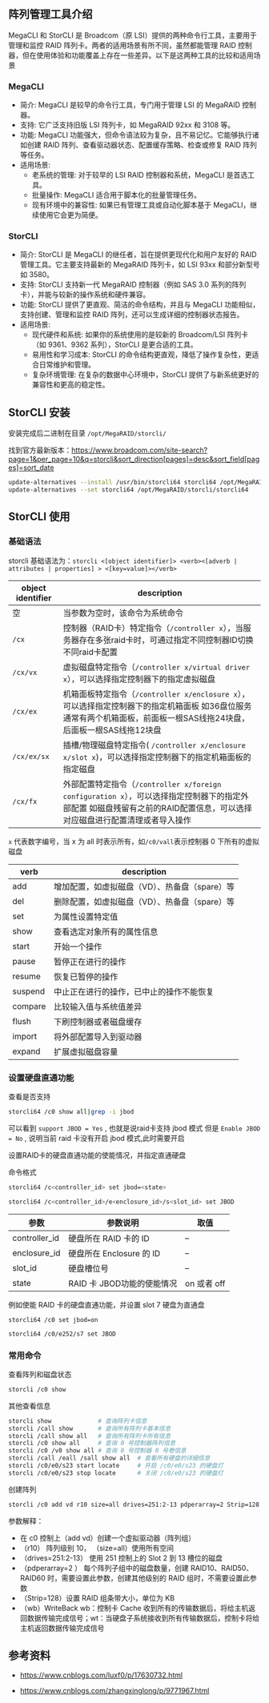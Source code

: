 ## 阵列管理工具介绍

MegaCLI 和 StorCLI 是 Broadcom（原 LSI）提供的两种命令行工具，主要用于管理和监控 RAID 阵列卡。两者的适用场景有所不同，虽然都能管理 RAID 控制器，但在使用体验和功能覆盖上存在一些差异。以下是这两种工具的比较和适用场景

### MegaCLI

- 简介: MegaCLI 是较早的命令行工具，专门用于管理 LSI 的 MegaRAID 控制器。
- 支持: 它广泛支持旧版 LSI 阵列卡，如 MegaRAID 92xx 和 3108 等。
- 功能: MegaCLI 功能强大，但命令语法较为复杂，且不易记忆。它能够执行诸如创建 RAID 阵列、查看驱动器状态、配置缓存策略、检查或修复 RAID 阵列等任务。
- 适用场景:
  - 老系统的管理: 对于较早的 LSI RAID 控制器和系统，MegaCLI 是首选工具。
  - 批量操作: MegaCLI 适合用于脚本化的批量管理任务。
  - 现有环境中的兼容性: 如果已有管理工具或自动化脚本基于 MegaCLI，继续使用它会更为简便。

### StorCLI

- 简介: StorCLI 是 MegaCLI 的继任者，旨在提供更现代化和用户友好的 RAID 管理工具。它主要支持最新的 MegaRAID 阵列卡，如 LSI 93xx 和部分新型号如 3580。
- 支持: StorCLI 支持新一代 MegaRAID 控制器（例如 SAS 3.0 系列的阵列卡），并能与较新的操作系统和硬件兼容。
- 功能: StorCLI 提供了更直观、简洁的命令结构，并且与 MegaCLI 功能相似，支持创建、管理和监控 RAID 阵列，还可以生成详细的控制器状态报告。
- 适用场景:
  - 现代硬件和系统: 如果你的系统使用的是较新的 Broadcom/LSI 阵列卡（如 9361、9362 系列），StorCLI 是更合适的工具。
  - 易用性和学习成本: StorCLI 的命令结构更直观，降低了操作复杂性，更适合日常维护和管理。
  - 复杂环境管理: 在复杂的数据中心环境中，StorCLI 提供了与新系统更好的兼容性和更高的稳定性。

## StorCLI 安装

安装完成后二进制在目录 `/opt/MegaRAID/storcli/`

找到官方最新版本：<https://www.broadcom.com/site-search?page=1&per_page=10&q=storcli&sort_direction[pages]=desc&sort_field[pages]=sort_date>

```bash
update-alternatives --install /usr/bin/storcli64 storcli64 /opt/MegaRAID/storcli/storcli64 1
update-alternatives --set storcli64 /opt/MegaRAID/storcli/storcli64
```

## StorCLI 使用

### 基础语法

storcli 基础语法为：`storcli <[object identifier]> <verb><[adverb | attributes | properties] > <[key=value]></verb>`

| object identifier | description                                                  |
| ----------------- | ------------------------------------------------------------ |
| 空                | 当参数为空时，该命令为系统命令                               |
| `/cx`             | 控制器（RAID卡）特定指令（`/controller x`），当服务器存在多张raid卡时，可通过指定不同控制器ID切换不同raid卡配置 |
| `/cx/vx`          | 虚拟磁盘特定指令（`/controller x/virtual driver x`），可以选择指定控制器下的指定虚拟磁盘 |
| `/cx/ex`          | 机箱面板特定指令（`/controller x/enclosure x`），可以选择指定控制器下的指定机箱面板 如36盘位服务通常有两个机箱面板，前面板一根SAS线拖24块盘，后面板一根SAS线拖12块盘 |
| `/cx/ex/sx`       | 插槽/物理磁盘特定指令( `/controller x/enclosure x/slot x`)，可以选择指定控制器下的指定机箱面板的指定磁盘 |
| `/cx/fx`          | 外部配置特定指令（`/controller x/foreign configuration x`），可以选择指定控制器下的指定外部配置 如磁盘残留有之前的RAID配置信息，可以选择对应磁盘进行配置清理或者导入操作 |

`x` 代表数字编号，当 x 为 all 时表示所有，如`/c0/vall`表示控制器 0 下所有的虚拟磁盘

| verb    | description                                   |
| ------- | --------------------------------------------- |
| add     | 增加配置，如虚拟磁盘（VD）、热备盘（spare）等 |
| del     | 删除配置，如虚拟磁盘（VD）、热备盘（spare）等 |
| set     | 为属性设置特定值                              |
| show    | 查看选定对象所有的属性信息                    |
| start   | 开始一个操作                                  |
| pause   | 暂停正在进行的操作                            |
| resume  | 恢复已暂停的操作                              |
| suspend | 中止正在进行的操作，已中止的操作不能恢复      |
| compare | 比较输入值与系统值差异                        |
| flush   | 下刷控制器或者磁盘缓存                        |
| import  | 将外部配置导入到驱动器                        |
| expand  | 扩展虚拟磁盘容量                              |

### 设置硬盘直通功能

查看是否支持

```bash
storcli64 /c0 show all|grep -i jbod
```

可以看到 `support JBOD = Yes` , 也就是说raid卡支持 jbod 模式
但是 `Enable JBOD = No` , 说明当前 raid 卡没有开启 jbod 模式,此时需要开启

设置RAID卡的硬盘直通功能的使能情况，并指定直通硬盘

命令格式

```bash
storcli64 /c<controller_id> set jbod=<state>

storcli64 /c<controller_id>/e<enclosure_id>/s<slot_id> set JBOD
```

| 参数          | 参数说明                   | 取值        |
| ------------- | -------------------------- | ----------- |
| controller_id | 硬盘所在 RAID 卡的 ID      | –           |
| enclosure_id  | 硬盘所在 Enclosure 的 ID   | –           |
| slot_id       | 硬盘槽位号                 | –           |
| state         | RAID 卡 JBOD功能的使能情况 | on 或者 off |

例如使能 RAID 卡的硬盘直通功能，并设置 slot 7 硬盘为直通盘

```
storcli64 /c0 set jbod=on

storcli64 /c0/e252/s7 set JBOD
```

### 常用命令

查看阵列和磁盘状态

```bash
storcli /c0 show
```

其他查看信息

``` bash
storcli show             # 查询阵列卡信息
storcli /call show       # 查询所有阵列卡基本信息
storcli /call show all   # 查询所有阵列卡所有信息
storcli /c0 show all     # 查询 0 号控制器阵列信息
storcli /c0 /v0 show all # 查询 0 号控制器 0 号卷信息
storcli /call /eall /sall show all  # 查看所有硬盘的详细信息
storcli /c0/e0/s23 start locate     # 开启 /c0/e0/s23 的硬盘灯
storcli /c0/e0/s23 stop locate      # 关闭 /c0/e0/s23 的硬盘灯
```



创建阵列

```bash
storcli /c0 add vd r10 size=all drives=251:2-13 pdperarray=2 Strip=128 wb
```

参数解释：

- 在 c0 控制上（add vd）创建一个虚拟驱动器（阵列组）
- （r10） 阵列级别 10， （size=all）使用所有空间
- （drives=251:2-13） 使用 251 控制上的 Slot 2 到 13 槽位的磁盘
- （pdperarray=2 ） 每个阵列子组中的磁盘数量，创建 RAID10、RAID50、RAID60 时，需要设置此参数，创建其他级别的 RAID 组时，不需要设置此参数
- （Strip=128）设置 RAID 组条带大小，单位为 KB
- （wb）WriteBack wb：控制卡 Cache 收到所有的传输数据后，将给主机返回数据传输完成信号；wt：当硬盘子系统接收到所有传输数据后，控制卡将给主机返回数据传输完成信号

## 参考资料

- <https://www.cnblogs.com/luxf0/p/17630732.html>

- <https://www.cnblogs.com/zhangxinglong/p/9771967.html>